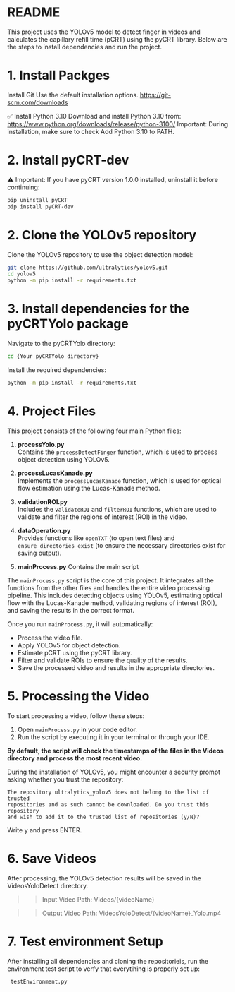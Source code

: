 # README

This project uses the YOLOv5 model to detect finger in videos and calculates the capillary refill time (pCRT) 
using the pyCRT library. Below are the steps to install dependencies and run the project.

# 1. Install Packges 
Install Git
Use the default installation options.
https://git-scm.com/downloads


✅ Install Python 3.10
Download and install Python 3.10 from:
https://www.python.org/downloads/release/python-3100/
Important: During installation, make sure to check Add Python 3.10 to PATH.

# 2. Install pyCRT-dev
⚠️ Important:
If you have pyCRT version 1.0.0 installed, uninstall it before continuing:

```bash
pip uninstall pyCRT
pip install pyCRT-dev
```

# 2. Clone the YOLOv5 repository
Clone the YOLOv5 repository to use the object detection model:


```bash
git clone https://github.com/ultralytics/yolov5.git
cd yolov5
python -m pip install -r requirements.txt
```


# 3. Install dependencies for the pyCRTYolo package
Navigate to the pyCRTYolo directory:

```bash
cd {Your pyCRTYolo directory}
```

Install the required dependencies:

```bash
python -m pip install -r requirements.txt
```

# 4. Project Files

This project consists of the following four main Python files:

1. **processYolo.py**  
   Contains the `processDetectFinger` function, which is used to process
   object detection using YOLOv5.

2. **processLucasKanade.py**  
   Implements the `processLucasKanade` function, which is used for optical
   flow estimation using the Lucas-Kanade method.

3. **validationROI.py**  
   Includes the `validateROI` and `filterROI` functions, which are used to
   validate and filter the regions of interest (ROI) in the video.

4. **dataOperation.py**  
   Provides functions like `openTXT` (to open text files) and
   `ensure_directories_exist` (to ensure the necessary directories exist for
   saving output).
   
5. **mainProcess.py**
   Contains the main script 

The `mainProcess.py` script is the core of this project. It integrates all the
functions from the other files and handles the entire video processing
pipeline. This includes detecting objects using YOLOv5, estimating optical
flow with the Lucas-Kanade method, validating regions of interest (ROI), and
saving the results in the correct format.

Once you run `mainProcess.py`, it will automatically:

- Process the video file.
- Apply YOLOv5 for object detection.
- Estimate pCRT using the pyCRT library.
- Filter and validate ROIs to ensure the quality of the results.
- Save the processed video and results in the appropriate directories.

# 5. Processing the Video

To start processing a video, follow these steps:

1. Open `mainProcess.py` in your code editor.
2. Run the script by executing it in your terminal or through your IDE.

**By default, the script will check the timestamps of the files in the Videos
directory and process the most recent video.**

During the installation of YOLOv5, you might encounter a security prompt
asking whether you trust the repository:
```
The repository ultralytics_yolov5 does not belong to the list of trusted
repositories and as such cannot be downloaded. Do you trust this repository
and wish to add it to the trusted list of repositories (y/N)?
```

Write y and press ENTER.

# 6. Save Videos

After processing, the YOLOv5 detection results will be saved in the
VideosYoloDetect directory.

>> Input Video Path: Videos/{videoName}

>> Output Video Path: VideosYoloDetect/{videoName}_Yolo.mp4

# 7. Test environment Setup
After installing all dependencies and cloning the repositorieis, run the environment test script to verfy that everytihing is properly set up:

```` testEnvironment.py````
